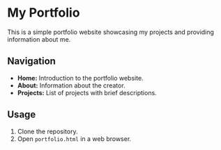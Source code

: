 # My Portfolio

This is a simple portfolio website showcasing my projects and providing information about me.

## Navigation

- **Home:** Introduction to the portfolio website.
- **About:** Information about the creator.
- **Projects:** List of projects with brief descriptions.

## Usage

1. Clone the repository.
2. Open `portfolio.html` in a web browser.

